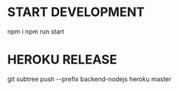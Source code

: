 # START DEVELOPMENT
npm i
npm run start


# HEROKU RELEASE
git subtree push --prefix backend-nodejs heroku master